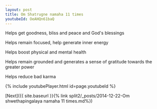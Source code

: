 ```yaml
---
layout: post
title: Om Shatrugne namaha 11 times
youtubeId: OeAHQn61baQ
---
```

 
 
Helps get goodness, bliss and peace and God's blessings
 
Helps remain focused, help generate inner energy 
 
Helps boost physical and mental health 
 
Helps remain grounded and generates a sense of gratitude towards the greater power 
 
Helps reduce bad karma
 
 
 
 


{% include youtubePlayer.html id=page.youtubeId %}
 
[Next]({{ site.baseurl }}{% link  split2/_posts/2014-12-22-Om shwethapingalaya namaha 11 times.md%})
 
